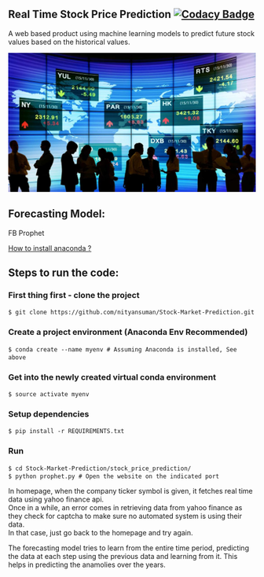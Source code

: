 ## Real Time Stock Price Prediction [![Codacy Badge](https://api.codacy.com/project/badge/Grade/8656e6556a6c43b98d1731e04f02123a)](https://www.codacy.com/app/nityansuman/stock-market-prediction?utm_source=github.com&amp;utm_medium=referral&amp;utm_content=nityansuman/stock-market-prediction&amp;utm_campaign=Badge_Grade)

A web based product using machine learning models to predict future stock values based on the historical values.

![Header](stock_price_prediction/static/background.jpg)

## Forecasting Model:  
FB Prophet

[How to install anaconda ?](https://docs.anaconda.com/anaconda/install/)

## Steps to run the code:
### First thing first - clone the project
```
$ git clone https://github.com/nityansuman/Stock-Market-Prediction.git
```
### Create a project environment (Anaconda Env Recommended)
```
$ conda create --name myenv # Assuming Anaconda is installed, See above
```
### Get into the newly created virtual conda environment
```
$ source activate myenv
```
### Setup dependencies
```
$ pip install -r REQUIREMENTS.txt
```
### Run
```
$ cd Stock-Market-Prediction/stock_price_prediction/
$ python prophet.py # Open the website on the indicated port
```

In homepage, when the company ticker symbol is given, it fetches real time data using yahoo finance api.   
Once in a while, an error comes in retrieving data from yahoo finance as they check for captcha to make sure no automated system is using their data.  
In that case, just go back to the homepage and try again. 

The forecasting model tries to learn from the entire time period, predicting the data at each step using the previous data and learning from it. This helps in predicting the anamolies over the years.
